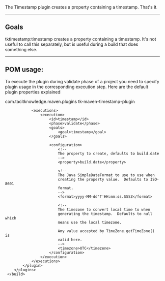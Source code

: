 The Timestamp plugin creates a property containing a timestamp.  That's it.

------------------------------------------------------------------------------------------------------------------------
Goals
------------------------------------------------------------------------------------------------------------------------

tktimestamp:timestamp creates a property containing a timestamp.  It's not
useful to call this separately, but is useful during a build that does
something else.

------------------------------------------------------------------------------------------------------------------------
POM usage:
------------------------------------------------------------------------------------------------------------------------

To execute the plugin during validate phase of a project you need to specify
plugin usage in the corresponding execution step.  Here are the default plugin
properties explained

<project>
    <build>
        <plugins>
            <plugin>
                <groupId>com.tacitknowledge.maven.plugins</groupId>
                <artifactId>tk-maven-timestamp-plugin</artifactId>

                <executions>
                    <execution>
                        <id>timestamp</id>
                        <phase>validate</phase>
                        <goals>
                            <goal>timestamp</goal>
                        </goals>

                        <configuration>
                            <!--
                            The property to create, defaults to build.date
                            -->
                            <property>build.date</property>

                            <!--
                            The Java SimpleDateFormat to use to use when
                            creating the property value.  Defaults to ISO-8601
                            format.
                            -->
                            <format>yyyy-MM-dd'T'HH:mm:ss.SSSZ</format>

                            <!--
                            The timezone to convert local time to when
                            generating the timestamp.  Defaults to null which
                            means use the local timezone.

                            Any value accepted by TimeZone.getTimeZone() is
                            valid here.
                            -->
                            <timezone>UTC</timezone>
                        </configuration>
                    </execution>
                </executions>
            </plugin>
        </plugins>
     </build>
</project>

